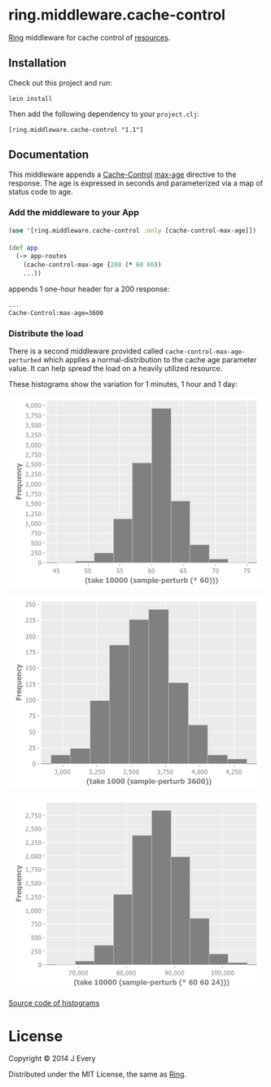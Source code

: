 ring.middleware.cache-control
=============================

[Ring][2] middleware for cache control of [resources][1].

## Installation

Check out this project and run:

    lein install

Then add the following dependency to your `project.clj`:

    [ring.middleware.cache-control "1.1"]

## Documentation

This middleware appends a [Cache-Control][3] [max-age][4] directive 
to the response. The age is expressed in seconds and parameterized
via a map of status code to age.

### Add the middleware to your App

```clojure
(use '[ring.middleware.cache-control :only [cache-control-max-age]])

(def app
  (-> app-routes
    (cache-control-max-age {200 (* 60 60))
    ...))
```

appends 1 one-hour header for a 200 response:

```
...
Cache-Control:max-age=3600
```

### Distribute the load

There is a second middleware provided called ```cache-control-max-age-perturbed``` 
 which applies a normal-distribution to the cache age parameter value. It
 can help spread the load on a heavily utilized resource.
 
These histograms show the variation for 1 minutes, 1 hour and 1 day:

![1 minute](https://github.com/devstopfix/ring.middleware.cache-control/raw/master/docs/1-minute.png "1 Minute")

![1 hour](https://github.com/devstopfix/ring.middleware.cache-control/raw/master/docs/1-hour.png "1 Hour")

![1 day](https://github.com/devstopfix/ring.middleware.cache-control/raw/master/docs/24-hours.png "1 Day")

[Source code of histograms](docs/histograms.md)

# License

Copyright © 2014 J Every

Distributed under the MIT License, the same as [Ring][2].

[1]: http://en.wikipedia.org/wiki/Resource-oriented_architecture
[2]: https://github.com/ring-clojure/ring
[3]: http://www.w3.org/Protocols/rfc2616/rfc2616-sec14.html#sec14.9
[4]: http://www.w3.org/Protocols/rfc2616/rfc2616-sec14.html#sec14.9.3
